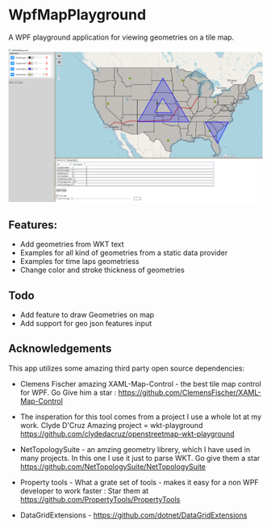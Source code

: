 # WpfMapPlayground

A WPF playground application for viewing geometries on a tile map.

![This is an image](/Images/2025-06-29_00h15_06.png)

## Features:
* Add geometries from WKT text
* Examples for all kind of geometries from a static data provider
* Examples for time laps geometriess
* Change color and stroke thickness of geometries




## Todo
* Add feature to draw Geometries on map
* Add support for geo json features input

## Acknowledgements
This app utilizes some amazing third party open source dependencies:
* Clemens Fischer amazing XAML-Map-Control - the best tile map control for WPF.
  Go Give him a star : https://github.com/ClemensFischer/XAML-Map-Control

* The insperation for this tool comes from a project I use a whole lot at my work.
 Clyde D'Cruz Amazing project = wkt-playground
 https://github.com/clydedacruz/openstreetmap-wkt-playground

* NetTopologySuite - an amzing geometry librery, which I have used in many projects. In this one I use it just to parse WKT. Go give them a star
  https://github.com/NetTopologySuite/NetTopologySuite

* Property tools - What a grate set of tools - makes it easy for a non WPF developer to work faster :
  Star them at https://github.com/PropertyTools/PropertyTools

* DataGridExtensions -  https://github.com/dotnet/DataGridExtensions
  


  
